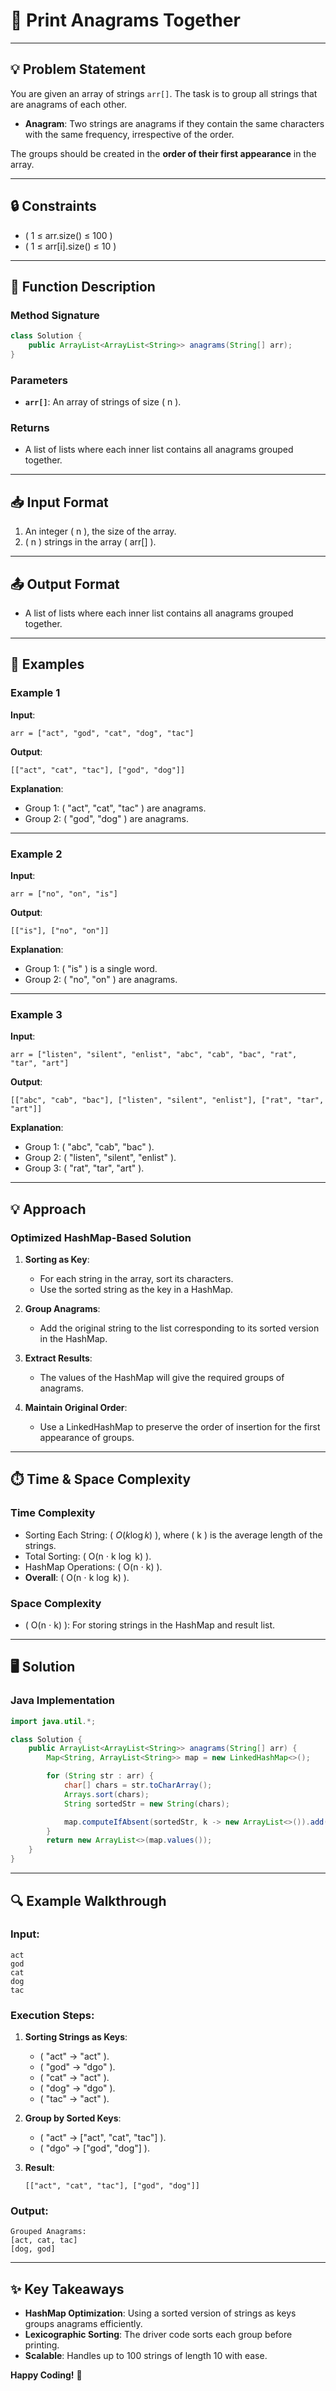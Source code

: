 # 🌟 Print Anagrams Together

---

## 💡 Problem Statement

You are given an array of strings `arr[]`. The task is to group all strings that are anagrams of each other.

- **Anagram**: Two strings are anagrams if they contain the same characters with the same frequency, irrespective of the order.

The groups should be created in the **order of their first appearance** in the array.

---

## 🔒 Constraints

- \( 1 $\leq$ $\text{arr.size()}$ $\leq$ 100 \)
- \( 1 $\leq$ $\text{arr[i].size()}$ $\leq$ 10 \)

---

## 📝 Function Description

### Method Signature

```java
class Solution {
    public ArrayList<ArrayList<String>> anagrams(String[] arr);
}
```

### Parameters

- **`arr[]`**: An array of strings of size \( n \).

### Returns

- A list of lists where each inner list contains all anagrams grouped together.

---

## 📥 Input Format

1. An integer \( n \), the size of the array.
2. \( n \) strings in the array \( arr[] \).

---

## 📤 Output Format

- A list of lists where each inner list contains all anagrams grouped together.

---

## 🎯 Examples

### Example 1

**Input**:

```plaintext
arr = ["act", "god", "cat", "dog", "tac"]
```

**Output**:

```plaintext
[["act", "cat", "tac"], ["god", "dog"]]
```

**Explanation**:

- Group 1: \( $\text{"act", "cat", "tac"}$ \) are anagrams.
- Group 2: \( $\text{"god", "dog"}$ \) are anagrams.

---

### Example 2

**Input**:

```plaintext
arr = ["no", "on", "is"]
```

**Output**:

```plaintext
[["is"], ["no", "on"]]
```

**Explanation**:

- Group 1: \( $\text{"is"}$ \) is a single word.
- Group 2: \( $\text{"no", "on"}$ \) are anagrams.

---

### Example 3

**Input**:

```plaintext
arr = ["listen", "silent", "enlist", "abc", "cab", "bac", "rat", "tar", "art"]
```

**Output**:

```plaintext
[["abc", "cab", "bac"], ["listen", "silent", "enlist"], ["rat", "tar", "art"]]
```

**Explanation**:

- Group 1: \( $\text{"abc", "cab", "bac"}$ \).
- Group 2: \( $\text{"listen", "silent", "enlist"}$ \).
- Group 3: \( $\text{"rat", "tar", "art"}$ \).

---

## 💡 Approach

### Optimized HashMap-Based Solution

1. **Sorting as Key**:

   - For each string in the array, sort its characters.
   - Use the sorted string as the key in a HashMap.

2. **Group Anagrams**:

   - Add the original string to the list corresponding to its sorted version in the HashMap.

3. **Extract Results**:

   - The values of the HashMap will give the required groups of anagrams.

4. **Maintain Original Order**:
   - Use a LinkedHashMap to preserve the order of insertion for the first appearance of groups.

---

## ⏱️ Time & Space Complexity

### Time Complexity

- Sorting Each String: \( $O(k \log k)$ \), where \( k \) is the average length of the strings.
- Total Sorting: \( O(n $\cdot$ k $\log$ k) \).
- HashMap Operations: \( O(n $\cdot$ k) \).
- **Overall**: \( O(n $\cdot$ k $\log$ k) \).

### Space Complexity

- \( O(n $\cdot$ k) \): For storing strings in the HashMap and result list.

---

## 🖥️ Solution

### Java Implementation

```java
import java.util.*;

class Solution {
    public ArrayList<ArrayList<String>> anagrams(String[] arr) {
        Map<String, ArrayList<String>> map = new LinkedHashMap<>();

        for (String str : arr) {
            char[] chars = str.toCharArray();
            Arrays.sort(chars);
            String sortedStr = new String(chars);

            map.computeIfAbsent(sortedStr, k -> new ArrayList<>()).add(str);
        }
        return new ArrayList<>(map.values());
    }
}
```

---

## 🔍 Example Walkthrough

### Input:

```plaintext
act
god
cat
dog
tac
```

### Execution Steps:

1. **Sorting Strings as Keys**:

   - \( $\text{"act"}$ $\to$ "act" \).
   - \( $\text{"god"}$ $\to$ "dgo" \).
   - \( $\text{"cat"}$ $\to$ "act" \).
   - \( $\text{"dog"}$ $\to$ "dgo" \).
   - \( $\text{"tac"}$ $\to$ "act" \).

2. **Group by Sorted Keys**:

   - \( "act" $\to$ ["act", "cat", "tac"] \).
   - \( "dgo" $\to$ ["god", "dog"] \).

3. **Result**:
   ```plaintext
   [["act", "cat", "tac"], ["god", "dog"]]
   ```

### Output:

```plaintext
Grouped Anagrams:
[act, cat, tac]
[dog, god]
```

---

## ✨ Key Takeaways

- **HashMap Optimization**: Using a sorted version of strings as keys groups anagrams efficiently.
- **Lexicographic Sorting**: The driver code sorts each group before printing.
- **Scalable**: Handles up to 100 strings of length 10 with ease.

**Happy Coding!** 🚀
